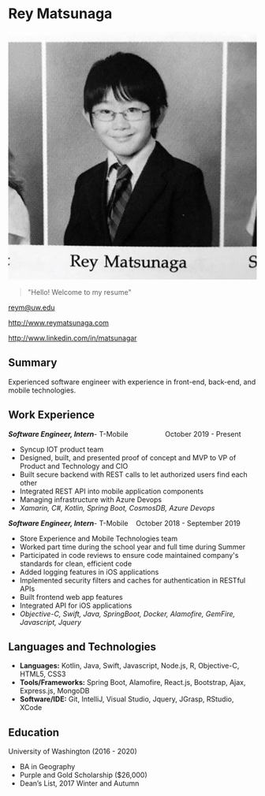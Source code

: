 # Rey Matsunaga

![GitHub Logo](images/profile.jpg)

> "Hello! Welcome to my resume"

reym@uw.edu

http://www.reymatsunaga.com

http://www.linkedin.com/in/matsunagar

## Summary

Experienced software engineer with experience in front-end, back-end, and mobile technologies.

## Work Experience

***Software Engineer, Intern***- T-Mobile &nbsp;&nbsp;&nbsp;&nbsp;&nbsp;&nbsp;&nbsp;&nbsp;&nbsp;&nbsp;&nbsp;&nbsp;&nbsp;&nbsp;&nbsp;&nbsp;&nbsp;&nbsp;October 2019 - Present
* Syncup IOT product  team
* Designed, built, and presented proof of concept and MVP to VP of Product and Technology and CIO
* Built secure backend with REST calls to let authorized users  find each other
* Integrated REST API into mobile application components
* Managing infrastructure with Azure Devops
* *Xamarin, C#, Kotlin, Spring Boot, CosmosDB, Azure Devops*

***Software Engineer, Intern***- T-Mobile &nbsp;&nbsp;&nbsp;October 2018 - September 2019
* Store Experience and Mobile Technologies team
* Worked part time during the school year and full time during Summer
* Participated in code reviews to ensure code maintained company's standards for clean, efficient code
* Added logging features in iOS applications
* Implemented security filters and caches for authentication in RESTful APIs
* Built frontend web app features
* Integrated API for iOS applications
* *Objective-C, Swift, Java, SpringBoot, Docker, Alamofire, GemFire, Javascript, Jquery*

## Languages and Technologies
* **Languages:** Kotlin, Java, Swift, Javascript, Node.js, R, Objective-C, HTML5, CSS3
* **Tools/Frameworks:**  Spring Boot, Alamofire, React.js, Bootstrap, Ajax, Express.js, MongoDB
* **Software/IDE:** Git, IntelliJ, Visual Studio, Jquery, JGrasp, RStudio, XCode

## Education

University of Washington (2016 - 2020)
- BA in Geography
- Purple and Gold Scholarship ($26,000)
- Dean’s List, 2017 Winter and Autumn

